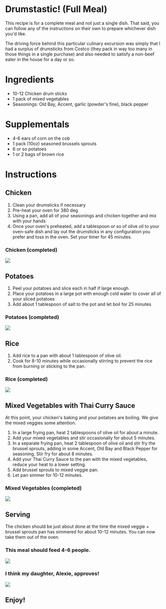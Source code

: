 Drumstastic! (Full Meal)
=======================

This recipe is for a complete meal and not just a single dish. That said, you can follow any of the instructions on their own to prepare whichever dish you'd like.

The driving force behind this particular culinary excursion was simply that I had a surplus of drumsticks from Costco (they pack in way too many in those things in a single purchase) and also needed to satisfy a non-beef eater in the house for a day or so.

# Ingredients
- 10-12 Chicken drum sticks
- 1 pack of mixed vegetables
- Seasonings: Old Bay, Accent, garlic (powder's fine), black pepper 

# Supplementals
- 4-6 ears of corn on the cob
- 1 pack (10oz) seasoned brussels sprouts
- 6 or so potatoes
- 1 or 2 bags of brown rice

# Instructions

## Chicken
1. Clean your drumsticks if necessary
2. Pre-heat your oven for 380 deg
3. Using a pan, add all of your seasonings and chicken together and mix with your hands
4. Once your oven's preheated, add a tablespoon or so of olive oil to your oven-safe dish and lay out the drumsticks in any configuration you prefer and toss in the oven. Set your timer for 45 minutes.

### Chicken (completed)
![](../pics/drumstastic-chicken.jpg)

## Potatoes
1. Peel your potatoes and slice each in half if large enough
2. Place your potatoes in a large pot with enough cold water to cover all of your sliced potatoes
3. Add about 1 tablespoon of salt to the pot and let boil for 25 minutes

### Potatoes (completed)
![](../pics/drumstastic-potatoes.jpg)

## Rice
1. Add rice to a pan with about 1 tablespoon of olive oil.
2. Cook for 8-10 minutes while occasionally stirring to prevent the rice from burning or sticking to the pan.

### Rice (completed)
![](../pics/drumstastic-rice.jpg)

## Mixed Vegetables with Thai Curry Sauce
At this point, your chicken's baking and your potatoes are boiling. We give the mixed veggies some attention.

1. In a large frying pan, heat 2 tablespoons of olive oil for about a minute.
2. Add your mixed vegetables and stir occasionally for about 5 minutes.
3. In a separate frying pan, heat 2 tablespoon of olive oil and stir fry the brussel sprouts, adding in some Accent, Old Bay and Black Pepper for seasoning. Stir fry for about 8 minutes.
4. Add your Thai Curry Sauce to the pan with the mixed vegetables, reduce your heat to a lower setting. 
5. Add brussel sprouts to mixed veggie pan.
6. Let pan simmer for 10-12 minutes.

### Mixed Vegetables (completed)
![](../pics/drumstastic-veggies.jpg)

## Serving
The chicken should be just about done at the time the mixed veggie + brussel sprouts pan has simmered for about 10-12 minutes. You can now take them out of the oven.

### This meal should feed 4-6 people.

![](../pics/drumstastic-complete.jpg)

### I think my daughter, Alexie, approves!

![](../pics/drumstastic-happy-customer.jpg)

## Enjoy!
